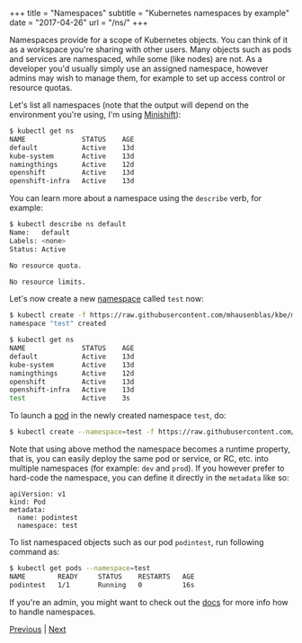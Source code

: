 +++
title = "Namespaces"
subtitle = "Kubernetes namespaces by example"
date = "2017-04-26"
url = "/ns/"
+++

Namespaces provide for a scope of Kubernetes objects. You can think of it
as a workspace you're sharing with other users. Many objects such as pods and
services are namespaced, while some (like nodes) are not. As a developer you'd
usually simply use an assigned namespace, however admins may wish to manage them,
for example to set up access control or resource quotas.

Let's list all namespaces (note that the output will depend on the environment
you're using, I'm using [Minishift](/diy/)):

```bash
$ kubectl get ns
NAME              STATUS    AGE
default           Active    13d
kube-system       Active    13d
namingthings      Active    12d
openshift         Active    13d
openshift-infra   Active    13d
```

You can learn more about a namespace using the `describe` verb, for example:

```bash
$ kubectl describe ns default
Name:   default
Labels: <none>
Status: Active

No resource quota.

No resource limits.
```

Let's now create a new [namespace](https://github.com/mhausenblas/kbe/blob/master/specs/ns/ns.yaml)
called `test` now:

```bash
$ kubectl create -f https://raw.githubusercontent.com/mhausenblas/kbe/master/specs/ns/ns.yaml
namespace "test" created

$ kubectl get ns
NAME              STATUS    AGE
default           Active    13d
kube-system       Active    13d
namingthings      Active    12d
openshift         Active    13d
openshift-infra   Active    13d
test              Active    3s
```

To launch a [pod](https://github.com/mhausenblas/kbe/blob/master/specs/ns/pod.yaml) in
the newly created namespace `test`, do:

```bash
$ kubectl create --namespace=test -f https://raw.githubusercontent.com/mhausenblas/kbe/master/specs/ns/pod.yaml
```

Note that using above method the namespace becomes a runtime property, that is,
you can easily deploy the same pod or service, or RC, etc. into multiple
namespaces (for example: `dev` and `prod`). If you however prefer to hard-code the
namespace, you can define it directly in the `metadata` like so:

```
apiVersion: v1
kind: Pod
metadata:
  name: podintest
  namespace: test
```

To list namespaced objects such as our pod `podintest`, run following command as:

```bash
$ kubectl get pods --namespace=test
NAME        READY     STATUS    RESTARTS   AGE
podintest   1/1       Running   0          16s
```

If you're an admin, you might want to check out the [docs](https://kubernetes.io/docs/tasks/administer-cluster/namespaces/)
for more info how to handle namespaces.

[Previous](/envs) | [Next](/volumes)
